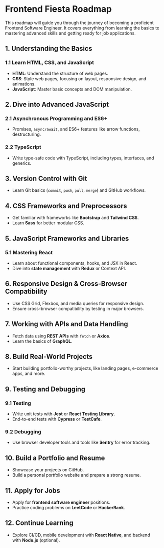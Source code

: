 # Frontend Fiesta Roadmap

This roadmap will guide you through the journey of becoming a proficient Frontend Software Engineer. It covers everything from learning the basics to mastering advanced skills and getting ready for job applications.

## 1. Understanding the Basics
### 1.1 Learn HTML, CSS, and JavaScript
- **HTML**: Understand the structure of web pages.
- **CSS**: Style web pages, focusing on layout, responsive design, and animations.
- **JavaScript**: Master basic concepts and DOM manipulation.

## 2. Dive into Advanced JavaScript
### 2.1 Asynchronous Programming and ES6+
- Promises, `async/await`, and ES6+ features like arrow functions, destructuring.

### 2.2 TypeScript
- Write type-safe code with TypeScript, including types, interfaces, and generics.

## 3. Version Control with Git
- Learn Git basics (`commit`, `push`, `pull`, `merge`) and GitHub workflows.

## 4. CSS Frameworks and Preprocessors
- Get familiar with frameworks like **Bootstrap** and **Tailwind CSS**.
- Learn **Sass** for better modular CSS.

## 5. JavaScript Frameworks and Libraries
### 5.1 Mastering React
- Learn about functional components, hooks, and JSX in React.
- Dive into **state management** with **Redux** or Context API.

## 6. Responsive Design & Cross-Browser Compatibility
- Use CSS Grid, Flexbox, and media queries for responsive design.
- Ensure cross-browser compatibility by testing in major browsers.

## 7. Working with APIs and Data Handling
- Fetch data using **REST APIs** with `fetch` or **Axios**.
- Learn the basics of **GraphQL**.

## 8. Build Real-World Projects
- Start building portfolio-worthy projects, like landing pages, e-commerce apps, and more.

## 9. Testing and Debugging
### 9.1 Testing
- Write unit tests with **Jest** or **React Testing Library**.
- End-to-end tests with **Cypress** or **TestCafe**.

### 9.2 Debugging
- Use browser developer tools and tools like **Sentry** for error tracking.

## 10. Build a Portfolio and Resume
- Showcase your projects on GitHub.
- Build a personal portfolio website and prepare a strong resume.

## 11. Apply for Jobs
- Apply for **frontend software engineer** positions.
- Practice coding problems on **LeetCode** or **HackerRank**.

## 12. Continue Learning
- Explore CI/CD, mobile development with **React Native**, and backend with **Node.js** (optional).
